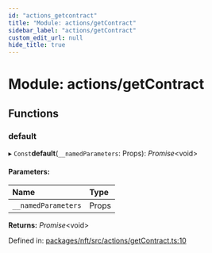 ```yaml
---
id: "actions_getcontract"
title: "Module: actions/getContract"
sidebar_label: "actions/getContract"
custom_edit_url: null
hide_title: true
---
```


# Module: actions/getContract

## Functions

### default

▸ `Const`**default**(`__namedParameters`: Props): *Promise*<void\>

#### Parameters:

Name | Type |
:------ | :------ |
`__namedParameters` | Props |

**Returns:** *Promise*<void\>

Defined in: [packages/nft/src/actions/getContract.ts:10](https://github.com/xr3ngine/xr3ngine/blob/673ad6a5f/packages/nft/src/actions/getContract.ts#L10)
